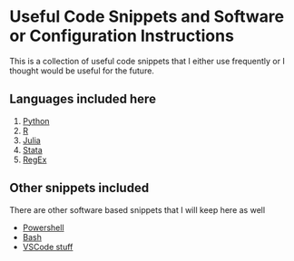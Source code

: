 # Useful Code Snippets and Software or Configuration Instructions

This is a collection of useful code snippets that I either use frequently or I thought would be useful for the future.

## Languages included here

1. [Python](programming_languages/python.md)
1. [R](programming_languages/r.md)
1. [Julia](programming_languages/julia.md)
1. [Stata](programming_languages/stata.md)
1. [RegEx](programming_languages/regex.md)

## Other snippets included

There are other software based snippets that I will keep here as well

- [Powershell](other_software/powershell.md)
- [Bash](other_software/bash.md)
- [VSCode stuff](other_software/vscode.md)